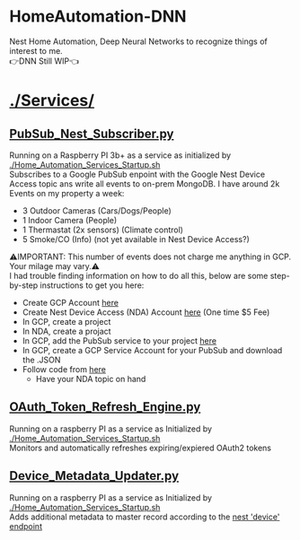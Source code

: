 # HomeAutomation-DNN
Nest Home Automation, Deep Neural Networks to recognize things of interest to me.  
:point_right:DNN Still WIP:point_left:

# [./Services/](https://github.com/darkmatter2222/HomeAutomation-DNN/tree/main/Services)
## [PubSub_Nest_Subscriber.py](https://github.com/darkmatter2222/HomeAutomation-DNN/blob/main/Services/PubSub_Nest_Subscriber.py)
Running on a Raspberry PI 3b+ as a service as initialized by [./Home_Automation_Services_Startup.sh](https://github.com/darkmatter2222/HomeAutomation-DNN/blob/main/Home_Automation_Services_Startup.sh)  
Subscribes to a Google PubSub enpoint with the Google Nest Device Access topic ans write all events to on-prem MongoDB. I have around 2k Events on my property a week:  
  - 3 Outdoor Cameras (Cars/Dogs/People)  
  - 1 Indoor Camera (People)  
  - 1 Thermastat (2x sensors) (Climate control)    
  - 5 Smoke/CO (Info)  (not yet available in Nest Device Access?)  
  
:warning:IMPORTANT: This number of events does not charge me anything in GCP. Your milage may vary.:warning:  
I had trouble finding information on how to do all this, below are some step-by-step instructions to get you here:  
  - Create GCP Account [here](https://cloud.google.com/)  
  - Create Nest Device Access (NDA) Account [here](https://developers.google.com/nest/device-access) (One time $5 Fee)  
  - In GCP, create a project  
  - In NDA, create a projact  
  - In GCP, add the PubSub service to your project [here](https://console.cloud.google.com/apis/api/pubsub.googleapis.com)  
  - In GCP, create a GCP Service Account for your PubSub and download the .JSON  
  - Follow code from [here](https://github.com/darkmatter2222/HomeAutomation-DNN/blob/5623760d1d94108ab09f4cb5dd54dba1c4661c15/Services/PubSub_Nest_Subscriber.py#L90)  
    - Have your NDA topic on hand  

## [OAuth_Token_Refresh_Engine.py](https://github.com/darkmatter2222/HomeAutomation-DNN/blob/main/Services/OAuth_Token_Refresh_Engine.py)  
Running on a raspberry PI as a service as Initialized by [./Home_Automation_Services_Startup.sh](https://github.com/darkmatter2222/HomeAutomation-DNN/blob/main/Home_Automation_Services_Startup.sh)  
Monitors and automatically refreshes expiring/expiered OAuth2 tokens

## [Device_Metadata_Updater.py](https://github.com/darkmatter2222/HomeAutomation-DNN/blob/main/Services/Device_Metadata_Updater.py)  
Running on a raspberry PI as a service as Initialized by [./Home_Automation_Services_Startup.sh](https://github.com/darkmatter2222/HomeAutomation-DNN/blob/main/Home_Automation_Services_Startup.sh)  
Adds additional metadata to master record according to the [nest 'device' endpoint](https://developers.google.com/nest/device-access/api)  
